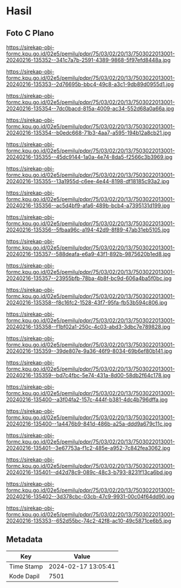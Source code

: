 # Hasil

## Foto C Plano

https://sirekap-obj-formc.kpu.go.id/02e5/pemilu/pdpr/75/03/02/20/13/7503022013001-20240216-135352--341c7a7b-2591-4389-9868-5f97efd8448a.jpg

https://sirekap-obj-formc.kpu.go.id/02e5/pemilu/pdpr/75/03/02/20/13/7503022013001-20240216-135353--2d76695b-bbc4-49c8-a3c1-9db89d0955d1.jpg

https://sirekap-obj-formc.kpu.go.id/02e5/pemilu/pdpr/75/03/02/20/13/7503022013001-20240216-135354--7dc0bacd-815a-4009-ac34-552d68a0a66a.jpg

https://sirekap-obj-formc.kpu.go.id/02e5/pemilu/pdpr/75/03/02/20/13/7503022013001-20240216-135354--b0edc668-71b3-4aa7-a595-194b12a8cb21.jpg

https://sirekap-obj-formc.kpu.go.id/02e5/pemilu/pdpr/75/03/02/20/13/7503022013001-20240216-135355--45dc9144-1a0a-4e74-8da5-f2566c3b3969.jpg

https://sirekap-obj-formc.kpu.go.id/02e5/pemilu/pdpr/75/03/02/20/13/7503022013001-20240216-135355--13a1955d-c6ee-4e44-8198-df18185c93a2.jpg

https://sirekap-obj-formc.kpu.go.id/02e5/pemilu/pdpr/75/03/02/20/13/7503022013001-20240216-135356--ac5d4bf9-afa6-489b-bcb4-a7395131d199.jpg

https://sirekap-obj-formc.kpu.go.id/02e5/pemilu/pdpr/75/03/02/20/13/7503022013001-20240216-135356--5fbaa96c-a194-42d9-8f89-47ab31eb5105.jpg

https://sirekap-obj-formc.kpu.go.id/02e5/pemilu/pdpr/75/03/02/20/13/7503022013001-20240216-135357--588deafa-e6a9-43f1-892b-9875620b1ed8.jpg

https://sirekap-obj-formc.kpu.go.id/02e5/pemilu/pdpr/75/03/02/20/13/7503022013001-20240216-135357--23955bfb-78ba-4b8f-bc9d-606a4ba5f0bc.jpg

https://sirekap-obj-formc.kpu.go.id/02e5/pemilu/pdpr/75/03/02/20/13/7503022013001-20240216-135358--f8c16fc2-1528-43f7-95fa-fb53b594c806.jpg

https://sirekap-obj-formc.kpu.go.id/02e5/pemilu/pdpr/75/03/02/20/13/7503022013001-20240216-135358--f1bf02a1-250c-4c03-abd3-3dbc7e789828.jpg

https://sirekap-obj-formc.kpu.go.id/02e5/pemilu/pdpr/75/03/02/20/13/7503022013001-20240216-135359--39de807e-9a36-46f9-8034-69b6ef80b141.jpg

https://sirekap-obj-formc.kpu.go.id/02e5/pemilu/pdpr/75/03/02/20/13/7503022013001-20240216-135359--bd7c4fbc-5e74-431a-8d00-58db2f64c178.jpg

https://sirekap-obj-formc.kpu.go.id/02e5/pemilu/pdpr/75/03/02/20/13/7503022013001-20240216-135400--a3f04fa2-157c-444f-b381-4dc4b796dffa.jpg

https://sirekap-obj-formc.kpu.go.id/02e5/pemilu/pdpr/75/03/02/20/13/7503022013001-20240216-135400--1a4476b9-841d-486b-a25a-ddd9a679c11c.jpg

https://sirekap-obj-formc.kpu.go.id/02e5/pemilu/pdpr/75/03/02/20/13/7503022013001-20240216-135401--3e67753a-f1c2-485e-a952-7c842fea3062.jpg

https://sirekap-obj-formc.kpu.go.id/02e5/pemilu/pdpr/75/03/02/20/13/7503022013001-20240216-135401--d42d78c9-089c-48c3-b793-8231f13ca6bd.jpg

https://sirekap-obj-formc.kpu.go.id/02e5/pemilu/pdpr/75/03/02/20/13/7503022013001-20240216-135402--3d378cbc-03cb-47c9-9931-00c04f64dd90.jpg

https://sirekap-obj-formc.kpu.go.id/02e5/pemilu/pdpr/75/03/02/20/13/7503022013001-20240216-135353--652d55bc-74c2-42f8-ac10-49c5871ce6b5.jpg


## Metadata

| Key        | Value               |
| ---------- | ------------------- |
| Time Stamp | 2024-02-17 13:05:41 |
| Kode Dapil | 7501                |



